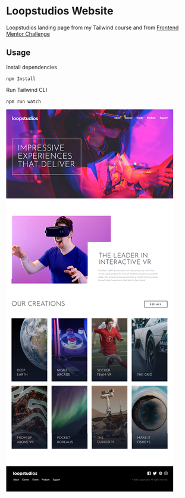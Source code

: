 # Loopstudios Website

Loopstudios landing page from my Tailwind course and from [Frontend Mentor Challenge](https://www.frontendmentor.io/challenges/loopstudios-landing-page-N88J5Onjw)

## Usage

Install dependencies

```
npm Install
```

Run Tailwind CLI

```
npm run watch
```

![Alt text](images/loopstudios.png)
